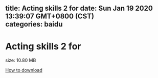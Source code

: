 
title: Acting skills 2 for
date: Sun Jan 19 2020 13:39:07 GMT+0800 (CST)    
categories: baidu
---

# Acting skills 2 for
size: 10.80 MB
 
 

[How to download](https://bpcam.bemobtrk.com/go/2ceec3aa-1ca2-46d6-b9ff-aaa5c184517c?jno=1293)